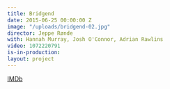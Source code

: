 ```yaml
---
title: Bridgend
date: 2015-06-25 00:00:00 Z
image: "/uploads/bridgend-02.jpg"
director: Jeppe Rønde
with: Hannah Murray, Josh O'Connor, Adrian Rawlins
video: 1072220791
is-in-production: 
layout: project
---
```


[IMDb](https://www.imdb.com/title/tt4180576/?ref_=nv_sr_srsg_0_tt_4_nm_4_q_bridgend)